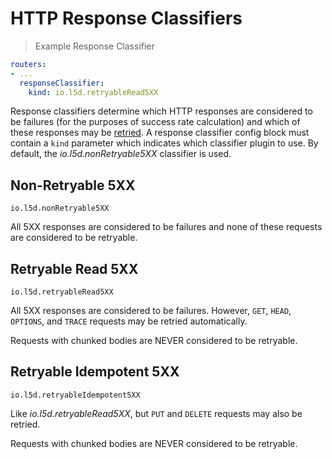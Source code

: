 # HTTP Response Classifiers
> Example Response Classifier

```yaml
routers:
- ...
  responseClassifier:
    kind: io.l5d.retryableRead5XX
```

Response classifiers determine which HTTP responses are considered to
be failures (for the purposes of success rate calculation) and which
of these responses may be [retried](retries.md). A response classifier
config block must contain a `kind` parameter which indicates which classifier
plugin to use.  By default, the _io.l5d.nonRetryable5XX_ classifier is used.

## Non-Retryable 5XX

`io.l5d.nonRetryable5XX`

All 5XX responses are considered to be failures and none of these
requests are considered to be retryable.

## Retryable Read 5XX

`io.l5d.retryableRead5XX`

All 5XX responses are considered to be failures. However, `GET`,
`HEAD`, `OPTIONS`, and `TRACE` requests may be retried automatically.

Requests with chunked bodies are NEVER considered to be retryable.

## Retryable Idempotent 5XX

`io.l5d.retryableIdempotent5XX`

Like _io.l5d.retryableRead5XX_, but `PUT` and `DELETE` requests may
also be retried.

Requests with chunked bodies are NEVER considered to be retryable.
